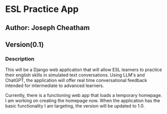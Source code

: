 # ESL Practice App
## Author: Joseph Cheatham
## Version(0.1)

### Description
This will be a Django web application that will allow ESL learners to practice their english skills in simulated text conversations.
Using LLM's and ChatGPT, the application will offer real time conversational feedback intended for intermediate to advanced learners.

Currently, there is a functioning web app that loads a temporary homepage. I am working on creating the homepage now. When the application
has the basic functionality I am targeting, the version will be updated to 1.0.
